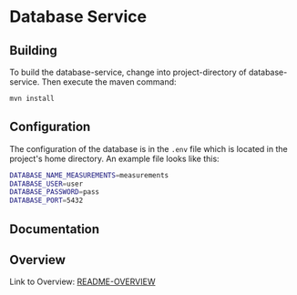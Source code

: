 # Database Service

## Building

To build the database-service, change into project-directory of database-service.
Then execute the maven command:
```bash
mvn install
```

## Configuration

The configuration of the database is in the `.env` file which is located in the project's home directory.
An example file looks like this:

```bash
DATABASE_NAME_MEASUREMENTS=measurements
DATABASE_USER=user
DATABASE_PASSWORD=pass
DATABASE_PORT=5432
```

## Documentation   

## Overview 

Link to Overview: [README-OVERVIEW](../README.md)